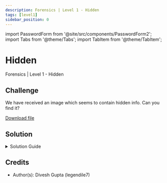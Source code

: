 ```yaml
---
description: Forensics | Level 1 - Hidden
tags: [level1]
sidebar_position: 0
---
```


import PasswordForm from '@site/src/components/PasswordForm2';
import Tabs from '@theme/Tabs';
import TabItem from '@theme/TabItem';

# Hidden
Forensics | Level 1 - Hidden
## Challenge
We have received an image which seems to contain hidden info. Can you find it?

[Download file](./assets/car.jpeg)

<PasswordForm hash="b51f39505642ecb4fb3a2600d57d3f53cdb15200140a8443ba4584c3471ce94522b395e3eb9464b5f97fd97dff16c5fbfc30b670a1be9b9286749b1bcbb706d5" algorithm="sha512" />

## Solution
<details>
  <summary>Solution Guide</summary>

  This is a simple challenge involving a hidden string. You can solve it by simply running the Linux command `strings <image>` to get the flag!
</details>

## Credits
- Author(s): Divesh Gupta (legendile7)